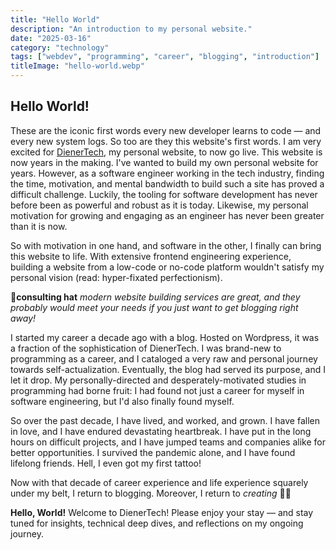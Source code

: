 ```yaml
---
title: "Hello World"
description: "An introduction to my personal website."
date: "2025-03-16"
category: "technology"
tags: ["webdev", "programming", "career", "blogging", "introduction"]
titleImage: "hello-world.webp"
---
```



## Hello World!

These are the iconic first words every new developer learns to code — and every new system logs. So too are they this website's first words. I am very excited for [DienerTech](https://www.diener.tech), my personal website, to now go live. This website is now years in the making. I've wanted to build my own personal website for years. However, as a software engineer working in the tech industry, finding the time, motivation, and mental bandwidth to build such a site has proved a difficult challenge. Luckily, the tooling for software development has never before been as powerful and robust as it is today. Likewise, my personal motivation for growing and engaging as an engineer has never been greater than it is now. 

So with motivation in one hand, and software in the other, I finally can bring this website to life. With extensive frontend engineering experience, building a website from a low-code or no-code platform wouldn't satisfy my personal vision (read: hyper-fixated perfectionism).

🧢**consulting hat** *modern website building services are great, and they probably would meet your needs if you just want to get blogging right away!*

I started my career a decade ago with a blog. Hosted on Wordpress, it was a fraction of the sophistication of DienerTech. I was brand-new to programming as a career, and I cataloged a very raw and personal journey towards self-actualization. Eventually, the blog had served its purpose, and I let it drop. My personally-directed and desperately-motivated studies in programming had borne fruit: I had found not just a career for myself in software engineering, but I'd also finally found myself.

So over the past decade, I have lived, and worked, and grown. I have fallen in love, and I have endured devastating heartbreak. I have put in the long hours on difficult projects, and I have jumped teams and companies alike for better opportunities. I survived the pandemic alone, and I have found lifelong friends. Hell, I even got my first tattoo!

Now with that decade of career experience and life experience squarely under my belt, I return to blogging. Moreover, I return to *creating* 👨‍💻

**Hello, World!** Welcome to DienerTech! Please enjoy your stay — and stay tuned for insights, technical deep dives, and reflections on my ongoing journey.

